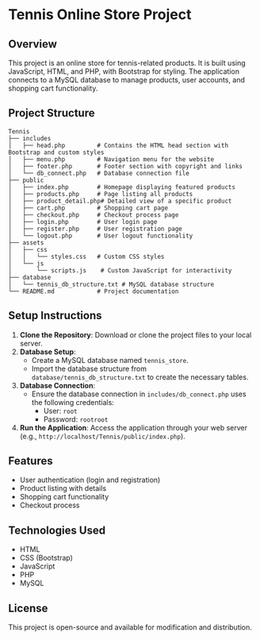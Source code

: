 # Tennis Online Store Project

## Overview
This project is an online store for tennis-related products. It is built using JavaScript, HTML, and PHP, with Bootstrap for styling. The application connects to a MySQL database to manage products, user accounts, and shopping cart functionality.

## Project Structure
```
Tennis
├── includes
│   ├── head.php         # Contains the HTML head section with Bootstrap and custom styles
│   ├── menu.php         # Navigation menu for the website
│   ├── footer.php       # Footer section with copyright and links
│   └── db_connect.php   # Database connection file
├── public
│   ├── index.php        # Homepage displaying featured products
│   ├── products.php     # Page listing all products
│   ├── product_detail.php# Detailed view of a specific product
│   ├── cart.php         # Shopping cart page
│   ├── checkout.php     # Checkout process page
│   ├── login.php        # User login page
│   ├── register.php     # User registration page
│   └── logout.php       # User logout functionality
├── assets
│   ├── css
│   │   └── styles.css   # Custom CSS styles
│   └── js
│       └── scripts.js    # Custom JavaScript for interactivity
├── database
│   └── tennis_db_structure.txt # MySQL database structure
└── README.md            # Project documentation
```

## Setup Instructions
1. **Clone the Repository**: Download or clone the project files to your local server.
2. **Database Setup**:
   - Create a MySQL database named `tennis_store`.
   - Import the database structure from `database/tennis_db_structure.txt` to create the necessary tables.
3. **Database Connection**:
   - Ensure the database connection in `includes/db_connect.php` uses the following credentials:
     - User: `root`
     - Password: `rootroot`
4. **Run the Application**: Access the application through your web server (e.g., `http://localhost/Tennis/public/index.php`).

## Features
- User authentication (login and registration)
- Product listing with details
- Shopping cart functionality
- Checkout process

## Technologies Used
- HTML
- CSS (Bootstrap)
- JavaScript
- PHP
- MySQL

## License
This project is open-source and available for modification and distribution.